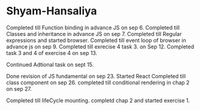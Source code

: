 # Shyam-Hansaliya


Completed till Function binding in advance JS on sep 6.
Completed till Classes and inheritance in advance JS on sep 7.
Completed till Regular expressions  and started browser. 
Completed till event loop of browser in advance js on sep 9.
Completed till exrecise 4 task 3. on Sep 12.
Completed task 3 and 4 of exercise 4 on sep 13.

Continued Adtional task on sept 15.



Done revision of JS fundamental on sep 23.
Started React Completed till class component on sep 26.
completed till conditional rendering in chap 2 on sep 27.

Completed till lifeCycle mounting.
completd chap 2 and started exercise 1.
